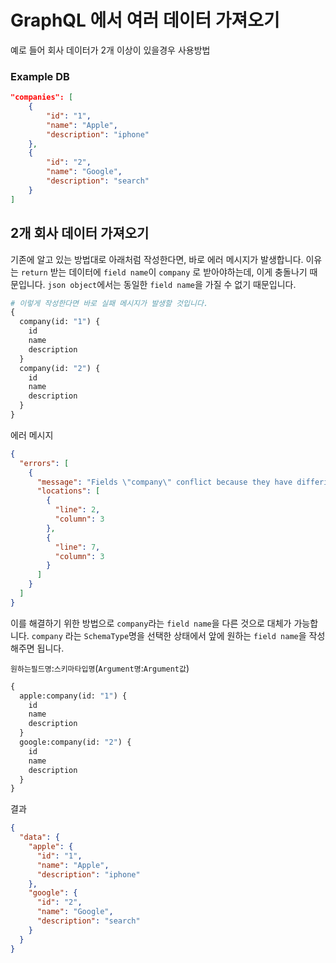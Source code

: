 # GraphQL 에서 여러 데이터 가져오기

예로 들어 회사 데이터가 2개 이상이 있을경우 사용방법

### Example DB
```json
"companies": [
    {
        "id": "1",
        "name": "Apple",
        "description": "iphone"
    },
    {
        "id": "2",
        "name": "Google",
        "description": "search"
    }
]
```
## 2개 회사 데이터 가져오기
기존에 알고 있는 방법대로 아래처럼 작성한다면, 바로 에러 메시지가 발생합니다.
이유는 `return` 받는 데이터에 `field name`이 `company` 로 받아야하는데,
이게 충돌나기 때문입니다.
`json object`에서는 동일한 `field name`을 가질 수 없기 때문입니다.
```graphql
# 이렇게 작성한다면 바로 실패 메시지가 발생할 것입니다.
{
  company(id: "1") {
    id
    name
    description
  }
  company(id: "2") {
    id
    name
    description
  }
}
```
에러 메시지
```json
{
  "errors": [
    {
      "message": "Fields \"company\" conflict because they have differing arguments. Use different aliases on the fields to fetch both if this was intentional.",
      "locations": [
        {
          "line": 2,
          "column": 3
        },
        {
          "line": 7,
          "column": 3
        }
      ]
    }
  ]
}
```

이를 해결하기 위한 방법으로 `company`라는 `field name`을 다른 것으로 대체가 가능합니다. `company` 라는 `SchemaType`명을 선택한 상태에서 앞에 원하는 `field name`을 작성해주면 됩니다.

`원하는필드명`:`스키마타입명`(`Argument명`:`Argument값`)

```graphql
{
  apple:company(id: "1") {
    id
    name
    description
  }
  google:company(id: "2") {
    id
    name
    description
  }
}
```
결과
```json
{
  "data": {
    "apple": {
      "id": "1",
      "name": "Apple",
      "description": "iphone"
    },
    "google": {
      "id": "2",
      "name": "Google",
      "description": "search"
    }
  }
}
```